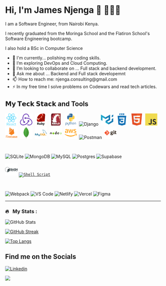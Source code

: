 
<!---
About me
--->


# Hi, I'm James Njenga 👋 👩🏾‍💻

<p>I am a Software Engineer, from Nairobi Kenya.</p> 
<p>I recently graduated from the Moringa School and the Flatiron School's Software Engineering bootcamp. </p>
<p>I also hold a BSc in Computer Science </p>

<ul>
<li>🔭 I'm currently... polishing my coding skills. </li>
<li>🌱 I’m exploring DevOps and Cloud Computing.  </li>
<li>💞️ I’m looking to collaborate on ... Full stack and backend development. </li>

<li>💬 Ask me about ... Backend and Full stack developemnt  </li>
  
<li>📫 How to reach me: njenga.consulting@gmail.com  </li>
  
<li> ⚡ In my free time I solve problems on Codewars and read tech articles.</li>
</ul>

## 𝗠𝘆 𝗧𝗲𝗰𝗸 𝗦𝘁𝗮𝗰𝗸 and Tools
<!-- Profile View Count and GitStats -->
		
<!-- Langauges and Frameworks -->


<p>
<img src="https://github.com/devicons/devicon/blob/master/icons/react/react-original-wordmark.svg" title="React" alt="React" width="40" height="40"/>&nbsp;
<img src="https://github.com/devicons/devicon/blob/master/icons/redux/redux-original.svg" title="Redux" alt="Redux " width="40" height="40"/>&nbsp;
<img src="https://github.com/devicons/devicon/blob/master/icons/ruby/ruby-original-wordmark.svg" title="Ruby" alt="Ruby" width="40" height="40"/>&nbsp;
<img src="https://github.com/devicons/devicon/blob/master/icons/rails/rails-original-wordmark.svg" title="Rails" alt="Rails" width="40" height="40"/>&nbsp;
<img src="https://github.com/devicons/devicon/blob/master/icons/python/python-original-wordmark.svg" title="Python" alt="Python" width="40" height="40"/>&nbsp;
<img src="https://github.com/devicons/devicon/blob/master/icons/django/django-original-wordmark.svg" title="Django" alt="Django" width="40" height="40"/>&nbsp;
<img src="https://github.com/devicons/devicon/blob/master/icons/materialui/materialui-original.svg" title="Material UI" alt="Material UI" width="40" height="40"/>&nbsp;
<img src="https://github.com/devicons/devicon/blob/master/icons/css3/css3-plain-wordmark.svg"  title="CSS3" alt="CSS" width="40" height="40"/>&nbsp;
<img src="https://github.com/devicons/devicon/blob/master/icons/html5/html5-original.svg" title="HTML5" alt="HTML" width="40" height="40"/>&nbsp;
<img src="https://github.com/devicons/devicon/blob/master/icons/javascript/javascript-original.svg" title="JavaScript" alt="JavaScript" width="40" height="40"/>&nbsp;
<img src="https://github.com/devicons/devicon/blob/master/icons/firebase/firebase-plain-wordmark.svg" title="Firebase" alt="Firebase" width="40" height="40"/>&nbsp;
<img src="https://github.com/devicons/devicon/blob/master/icons/mongodb/mongodb-original.svg" title="MongoDB"  alt="MongoDB" width="40" height="40"/>&nbsp;
<img src="https://github.com/devicons/devicon/blob/master/icons/mysql/mysql-original-wordmark.svg" title="MySQL"  alt="MySQL" width="40" height="40"/>&nbsp;
<img src="https://github.com/devicons/devicon/blob/master/icons/nodejs/nodejs-original-wordmark.svg" title="NodeJS" alt="NodeJS" width="40" height="40"/>&nbsp;
<img src="https://github.com/devicons/devicon/blob/master/icons/amazonwebservices/amazonwebservices-plain-wordmark.svg" title="AWS" alt="AWS" width="40" height="40"/>&nbsp;
<img src="https://www.vectorlogo.zone/logos/getpostman/getpostman-icon.svg" title="Postman"  alt="Postman" width="40" height="40"/>&nbsp;
<img src="https://github.com/devicons/devicon/blob/master/icons/git/git-original-wordmark.svg" title="Git" **alt="Git" width="40" height="40"/>&nbsp;
</p>


<br>
<!-- Database -->

![SQLite](https://img.shields.io/badge/sqlite-%2307405e.svg?style=for-the-badge&logo=sqlite&logoColor=white)
![MongoDB](https://img.shields.io/badge/MongoDB-%234ea94b.svg?style=for-the-badge&logo=mongodb&logoColor=white)
![MySQL](https://img.shields.io/badge/mysql-%2300f.svg?style=for-the-badge&logo=mysql&logoColor=white)
![Postgres](https://img.shields.io/badge/postgres-%23316192.svg?style=for-the-badge&logo=postgresql&logoColor=white)
![Supabase](https://img.shields.io/badge/Supabase-3ECF8E?style=for-the-badge&logo=supabase&logoColor=white)
<br>
<!-- Scripting -->

 <code><a href = "https://www.gnu.org/software/bash/"><img height="40" src="https://raw.githubusercontent.com/github/explore/80688e429a7d4ef2fca1e82350fe8e3517d3494d/topics/bash/bash.png" alt="Bash"></a></code>
 <code><a href = "https://en.wikipedia.org/wiki/Shell_script"><img height="40" src="https://static.thenounproject.com/png/3820391-200.png" alt="Shell Script"></a></code>

<!-- Terminal -->
<br>

<!-- Integrated Development Environment & Other Tools-->

![Webpack](https://img.shields.io/badge/-Webpack-%232C3A42?style=flat-square&logo=webpack)
![VS Code](https://img.shields.io/badge/-VSCode-%23007ACC?style=flat-square&logo=visual-studio-code)
![Netlify](https://img.shields.io/badge/-Netlify-%2300C7B7?style=flat-square&logo=netlify&logoColor=ffffff)
![Vercel](https://img.shields.io/badge/-Vercel-%23ffffff?style=flat-square&logo=vercel&logoColor=000000)
![Figma](https://img.shields.io/badge/figma-%23F24E1E.svg?style=flat-square&logo=figma&logoColor=white)
																		


---

### 🔥 &nbsp; My Stats :


![GitHub Stats](https://github-readme-stats.vercel.app/api?username=JamesKibathi&theme=radical)

[![GitHub Streak](http://github-readme-streak-stats.herokuapp.com?user=JamesKibathi&theme=dark&background=000000)](https://git.io/streak-stats)


[![Top Langs](https://github-readme-stats.vercel.app/api/top-langs/?username=JamesKibathi&layout=compact&theme=vision-friendly-dark)](https://github.com/JamesKibathi/github-readme-stats)


  ## Find me on the Socials
  
[![Linkedin](https://img.shields.io/badge/-JamesNjenga-blue?style=flat&logo=Linkedin&logoColor=white)](https://www.linkedin.com/in/james-njenga/)

[![](https://img.shields.io/badge/-@its_jwiki-%231DA1F2?style=flat-square&logo=twitter&logoColor=ffffff)](https://twitter.com/its_jwiki)



